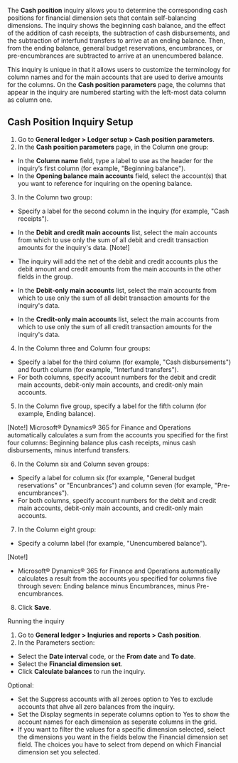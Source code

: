 The **Cash position** inquiry allows you to determine the corresponding cash positions for financial dimension sets that contain self-balancing dimensions. The inquiry shows the beginning cash balance, and the effect of the addition of cash receipts, the subtraction of cash disbursements, and the subtraction of interfund transfers to arrive at an ending balance. Then, from the ending balance, general budget reservations, encumbrances, or pre-encumbrances are subtracted to arrive at an unencumbered balance.

This inquiry is unique in that it allows users to customize the terminology for column names and for the main accounts that are used to derive amounts for the columns. On the **Cash position parameters** page, the columns that appear in the inquiry are numbered starting with the left-most data column as column one.

## Cash Position Inquiry Setup

1. Go to **General ledger > Ledger setup > Cash position parameters**.
2. In the **Cash position parameters** page, in the Column one group: 
- In the **Column name** field, type a label to use as the header for the inquiry’s first column (for example, "Beginning balance").
- In the **Opening balance main accounts** field, select the account(s) that you want to reference for inquiring on the opening balance.
3. In the Column two group: 
- Specify a label for the second column in the inquiry (for example, "Cash receipts").
- In the **Debit and credit main accounts** list, select the main accounts from which to use only the sum of all debit and credit transaction amounts for the inquiry's data. 
[Note!]
- The inquiry will add the net of the debit and credit accounts plus the debit amount and credit amounts from the main accounts in the other fields in the group.

- In the **Debit-only main accounts** list, select the main accounts from which to use only the sum of all debit transaction amounts for the inquiry's data.
- In the **Credit-only main accounts** list, select the main accounts from which to use only the sum of all credit transaction amounts for the inquiry's data.
4. In the Column three and Column four groups: 
- Specify a label for the third column (for example, "Cash disbursements") and fourth column (for example, "Interfund transfers").
- For both columns, specify account numbers for the debit and credit main accounts, debit-only main accounts, and credit-only main accounts.
5. In the Column five group, specify a label for the fifth column (for example, Ending balance). 

[Note!]
Microsoft® Dynamics® 365 for Finance and Operations automatically calculates a sum from the accounts you specified for the first four columns: Beginning balance plus cash receipts, minus cash disbursements, minus interfund transfers.

6. In the Column six and Column seven groups: 
- Specify a label for column six (for example, "General budget reservations" or "Encunbrances") and column seven (for example, "Pre-encumbrances").
- For both columns, specify account numbers for the debit and credit main accounts, debit-only main accounts, and credit-only main accounts.
7. In the Column eight group: 
- Specify a column label (for example, "Unencumbered balance"). 

[Note!]
- Microsoft® Dynamics® 365 for Finance and Operations automatically calculates a result from the accounts you specified for columns five through seven: Ending balance minus Encumbrances, minus Pre-encumbrances.

8. Click **Save**.

Running the inquiry

1. Go to **General ledger > Inqiuries and reports > Cash position**.
2. In the Parameters section: 
- Select the **Date interval** code, or the **From date** and **To date**.
- Select the **Financial dimension set**.
- Click **Calculate balances** to run the inquiry.

Optional: 
- Set the Suppress accounts with all zeroes option to Yes to exclude accounts that ahve all zero balances from the inquiry.
- Set the Display segments in seperate columns option to Yes to show the account names for each dimension as seperate columns in the grid.
- If you want to filter the values for a specific dimension selected, select the dimensions you want in the fields below the Financial dimension set field. The choices you have to select from depend on which Financial dimension set you selected.

